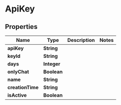 

# ApiKey


## Properties

| Name | Type | Description | Notes |
|------------ | ------------- | ------------- | -------------|
|**apiKey** | **String** |  |  |
|**keyId** | **String** |  |  |
|**days** | **Integer** |  |  |
|**onlyChat** | **Boolean** |  |  |
|**name** | **String** |  |  |
|**creationTime** | **String** |  |  |
|**isActive** | **Boolean** |  |  |



